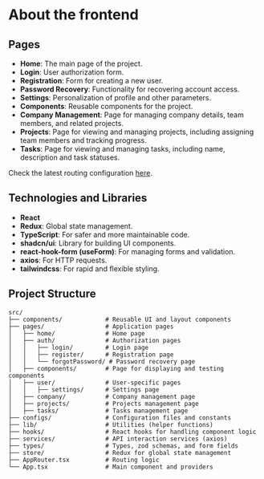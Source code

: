 # About the frontend

## Pages

- **Home**: The main page of the project.
- **Login**: User authorization form.
- **Registration**: Form for creating a new user.
- **Password Recovery**: Functionality for recovering account access.
- **Settings**: Personalization of profile and other parameters.
- **Components**: Reusable components for the project.
- **Company Management**: Page for managing company details, team members, and related projects.
- **Projects**: Page for viewing and managing projects, including assigning team members and tracking progress.
- **Tasks**: Page for viewing and managing tasks, including name, description and task statuses.

Check the latest routing configuration [here](https://github.com/amasyaska/fantastic-tribble/blob/frontend/frontend/src/configs/routes.config.ts).

## Technologies and Libraries

- **React**
- **Redux**: Global state management.
- **TypeScript**: For safer and more maintainable code.
- **shadcn/ui**: Library for building UI components.
- **react-hook-form (useForm)**: For managing forms and validation.
- **axios**: For HTTP requests.
- **tailwindcss**: For rapid and flexible styling.

## Project Structure

```plaintext
src/
├── components/            # Reusable UI and layout components
├── pages/                 # Application pages
│   ├── home/              # Home page
│   ├── auth/              # Authorization pages
│   │   ├── login/         # Login page
│   │   ├── register/      # Registration page
│   │   └── forgotPassword/ # Password recovery page
│   ├── components/        # Page for displaying and testing components
│   ├── user/              # User-specific pages
│   │   ├── settings/      # Settings page
│   ├── company/           # Company management page
│   ├── projects/          # Projects management page
│   ├── tasks/             # Tasks management page
├── configs/               # Configuration files and constants
├── lib/                   # Utilities (helper functions)
├── hooks/                 # React hooks for handling component logic
├── services/              # API interaction services (axios)
├── types/                 # Types, zod schemas, and form fields
├── store/                 # Redux for global state management
├── AppRouter.tsx          # Routing logic
└── App.tsx                # Main component and providers
